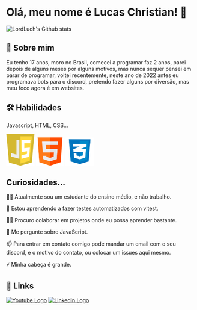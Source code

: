 <h1>Olá, meu nome é Lucas Christian! 👋</h1>

<img src="https://github-readme-stats.vercel.app/api?username=Lucas-Christian&show_icons=true&theme=github_dark&include_all_commits=true&count_private=true" alt="LordLuch's Github stats"/>

<h2>🚀 Sobre mim</h2>
  <p>
    Eu tenho 17 anos, moro no Brasil, comecei a 
    programar faz 2 anos, parei depois de alguns meses por 
    alguns motivos, mas nunca sequer pensei em parar de 
    programar, voltei recentemente, neste ano de 2022
    antes eu programava bots para o discord, pretendo fazer
    alguns por diversão, mas meu foco agora é em websites.
  </p>

<h2>🛠 Habilidades</h2>
  <p>Javascript, HTML, CSS...</p>
  <div>
    <img src="https://github.com/Lucas-Christian/Lucas-Christian/blob/main/JavaScript-logo.png?raw=true" alt="Logo JavaScript" width="75" height="85" />
    <img src="https://github.com/Lucas-Christian/Lucas-Christian/blob/main/HTML-logo.png?raw=true" alt="Logo HTML" width="75" height="75" />
    <img src="https://github.com/Lucas-Christian/Lucas-Christian/blob/main/CSS-logo.png?raw=true" alt="Logo CSS" width="75" height="75" />
  </div>
<h2>Curiosidades...</h2>
  <p>
    👩‍💻 Atualmente sou um estudante do ensino médio, e 
    não trabalho.
  </p>
  <p>
    🧠 Estou aprendendo a fazer testes automatizados com vitest.
  </p>
  <p>
    👯‍♀️ Procuro colaborar em projetos onde eu 
    possa aprender bastante.
  </p>
  <p>
    💬 Me pergunte sobre JavaScript.
  </p>
  <p>
    📫 Para entrar em contato comigo pode mandar um email
    com o seu discord, e o motivo do contato, ou colocar um
    issues aqui mesmo.
  </p>
  <p>
    ⚡️ Minha cabeça é grande.
  </p>

<h2>🔗 Links</h2>
<div>
  <a target="_blank" href="https://www.youtube.com/c/LordLuch"><img src="https://img.shields.io/badge/Youtube-FF0000?style=for-the-badge&logo=youtube&logoColor=white" alt="Youtube Logo" /></a>
  <a target="_blank" href="https://www.linkedin.com/in/lucas-christian-226846245/"><img src="https://img.shields.io/badge/linkedin-0A66C2?style=for-the-badge&logo=linkedin&logoColor=white" alt="Linkedin Logo" /></a>
</div>
